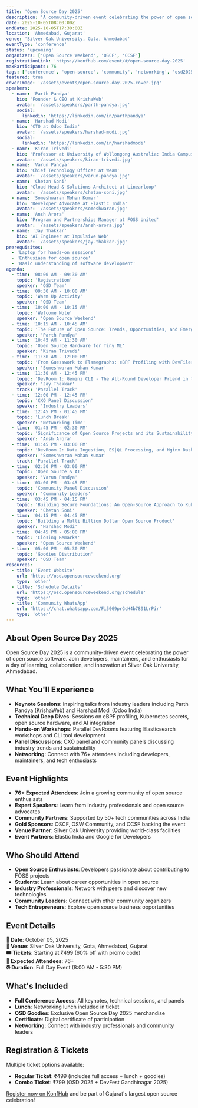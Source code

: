 ```yaml
---
title: 'Open Source Day 2025'
description: 'A community-driven event celebrating the power of open source software. Join developers, maintainers, and enthusiasts for a day of learning, collaboration, and innovation.'
date: 2025-10-05T08:00:00Z
endDate: 2025-10-05T17:30:00Z
location: 'Ahmedabad, Gujarat'
venue: 'Silver Oak University, Gota, Ahmedabad'
eventType: 'conference'
status: 'upcoming'
organizers: ['Open Source Weekend', 'OSCF', 'CCSF']
registrationLink: 'https://konfhub.com/event/#/open-source-day-2025'
maxParticipants: 76
tags: ['conference', 'open-source', 'community', 'networking', 'osd2025']
featured: true
coverImage: '/assets/events/open-source-day-2025-cover.jpg'
speakers:
  - name: 'Parth Pandya'
    bio: 'Founder & CEO at KrishaWeb'
    avatar: '/assets/speakers/parth-pandya.jpg'
    social:
      linkedin: 'https://linkedin.com/in/parthpandya'
  - name: 'Harshad Modi'
    bio: 'CTO at Odoo India'
    avatar: '/assets/speakers/harshad-modi.jpg'
    social:
      linkedin: 'https://linkedin.com/in/harshadmodi'
  - name: 'Kiran Trivedi'
    bio: 'Professor at University of Wollongong Australia: India Campus'
    avatar: '/assets/speakers/kiran-trivedi.jpg'
  - name: 'Varun Pandya'
    bio: 'Chief Technology Officer at Weam'
    avatar: '/assets/speakers/varun-pandya.jpg'
  - name: 'Chetan Soni'
    bio: 'Cloud Head & Solutions Architect at Linearloop'
    avatar: '/assets/speakers/chetan-soni.jpg'
  - name: 'Someshwaran Mohan Kumar'
    bio: 'Developer Advocate at Elastic India'
    avatar: '/assets/speakers/someshwaran.jpg'
  - name: 'Ansh Arora'
    bio: 'Program and Partnerships Manager at FOSS United'
    avatar: '/assets/speakers/ansh-arora.jpg'
  - name: 'Jay Thakkar'
    bio: 'AI Engineer at Impulsive Web'
    avatar: '/assets/speakers/jay-thakkar.jpg'
prerequisites:
  - 'Laptop for hands-on sessions'
  - 'Enthusiasm for open source'
  - 'Basic understanding of software development'
agenda:
  - time: '08:00 AM - 09:30 AM'
    topic: 'Registration'
    speaker: 'OSD Team'
  - time: '09:30 AM - 10:00 AM'
    topic: 'Warm Up Activity'
    speaker: 'OSD Team'
  - time: '10:00 AM - 10:15 AM'
    topic: 'Welcome Note'
    speaker: 'Open Source Weekend'
  - time: '10:15 AM - 10:45 AM'
    topic: 'The Future of Open Source: Trends, Opportunities, and Emerging Technologies'
    speaker: 'Parth Pandya'
  - time: '10:45 AM - 11:30 AM'
    topic: 'Open Source Hardware for Tiny ML'
    speaker: 'Kiran Trivedi'
  - time: '11:30 AM - 12:00 PM'
    topic: 'From Guesswork to Flamegraphs: eBPF Profiling with DevFiler'
    speaker: 'Someshwaran Mohan Kumar'
  - time: '11:30 AM - 12:45 PM'
    topic: 'DevRoom 1: Gemini CLI - The All-Round Developer Friend in the Terminal'
    speaker: 'Jay Thakkar'
    track: 'Parallel Track'
  - time: '12:00 PM - 12:45 PM'
    topic: 'CXO Panel Discussion'
    speaker: 'Industry Leaders'
  - time: '12:45 PM - 01:45 PM'
    topic: 'Lunch Break'
    speaker: 'Networking Time'
  - time: '01:45 PM - 02:30 PM'
    topic: 'Significance of Open Source Projects and its Sustainability'
    speaker: 'Ansh Arora'
  - time: '01:45 PM - 03:00 PM'
    topic: 'DevRoom 2: Data Ingestion, ES|QL Processing, and Nginx Dashboards with Elasticsearch'
    speaker: 'Someshwaran Mohan Kumar'
    track: 'Parallel Track'
  - time: '02:30 PM - 03:00 PM'
    topic: 'Open Source & AI'
    speaker: 'Varun Pandya'
  - time: '03:00 PM - 03:45 PM'
    topic: 'Community Panel Discussion'
    speaker: 'Community Leaders'
  - time: '03:45 PM - 04:15 PM'
    topic: 'Building Secure Foundations: An Open-Source Approach to Kubernetes Secrets'
    speaker: 'Chetan Soni'
  - time: '04:15 PM - 04:45 PM'
    topic: 'Building a Multi Billion Dollar Open Source Product'
    speaker: 'Harshad Modi'
  - time: '04:45 PM - 05:00 PM'
    topic: 'Closing Remarks'
    speaker: 'Open Source Weekend'
  - time: '05:00 PM - 05:30 PM'
    topic: 'Goodies Distribution'
    speaker: 'OSD Team'
resources:
  - title: 'Event Website'
    url: 'https://osd.opensourceweekend.org'
    type: 'other'
  - title: 'Schedule Details'
    url: 'https://osd.opensourceweekend.org/schedule'
    type: 'other'
  - title: 'Community WhatsApp'
    url: 'https://chat.whatsapp.com/Fi50G9prGcH4b7891LrPir'
    type: 'other'
---
```


## About Open Source Day 2025

Open Source Day 2025 is a community-driven event celebrating the power of open source software. Join developers, maintainers, and enthusiasts for a day of learning, collaboration, and innovation at Silver Oak University, Ahmedabad.

## What You'll Experience

- **Keynote Sessions**: Inspiring talks from industry leaders including Parth Pandya (KrishaWeb) and Harshad Modi (Odoo India)
- **Technical Deep Dives**: Sessions on eBPF profiling, Kubernetes secrets, open source hardware, and AI integration
- **Hands-on Workshops**: Parallel DevRooms featuring Elasticsearch workshops and CLI tool development
- **Panel Discussions**: CXO panel and community panels discussing industry trends and sustainability
- **Networking**: Connect with 76+ attendees including developers, maintainers, and tech enthusiasts

## Event Highlights

- **76+ Expected Attendees**: Join a growing community of open source enthusiasts
- **Expert Speakers**: Learn from industry professionals and open source advocates
- **Community Partners**: Supported by 50+ tech communities across India
- **Gold Sponsors**: OSCF, OSW Community, and CCSF backing the event
- **Venue Partner**: Silver Oak University providing world-class facilities
- **Event Partners**: Elastic India and Google for Developers

## Who Should Attend

- **Open Source Enthusiasts**: Developers passionate about contributing to FOSS projects
- **Students**: Learn about career opportunities in open source
- **Industry Professionals**: Network with peers and discover new technologies
- **Community Leaders**: Connect with other community organizers
- **Tech Entrepreneurs**: Explore open source business opportunities

## Event Details

**📅 Date**: October 05, 2025  
**📍 Venue**: Silver Oak University, Gota, Ahmedabad, Gujarat  
**🎟️ Tickets**: Starting at ₹499 (60% off with promo code)  
**👥 Expected Attendees**: 76+  
**⏰ Duration**: Full Day Event (8:00 AM - 5:30 PM)

## What's Included

- **Full Conference Access**: All keynotes, technical sessions, and panels
- **Lunch**: Networking lunch included in ticket
- **OSD Goodies**: Exclusive Open Source Day 2025 merchandise
- **Certificate**: Digital certificate of participation
- **Networking**: Connect with industry professionals and community leaders

## Registration & Tickets

Multiple ticket options available:

- **Regular Ticket**: ₹499 (includes full access + lunch + goodies)
- **Combo Ticket**: ₹799 (OSD 2025 + DevFest Gandhinagar 2025)

[Register now on KonfHub](https://konfhub.com/open-source-day-2025) and be part of Gujarat's largest open source celebration!
